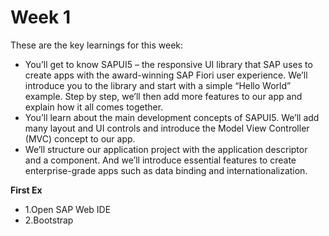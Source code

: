 #  Week 1

These are the key learnings for this week:

 - You’ll get to know SAPUI5 – the responsive UI library that SAP uses to create apps with the award-winning SAP Fiori user experience. We’ll introduce you to the library and start with a simple “Hello World” example. Step by step, we’ll then add more features to our app and explain how it all comes together.
 - You’ll learn about the main development concepts of SAPUI5. We’ll add many layout and UI controls and introduce the Model View Controller (MVC) concept to our app.
 - We’ll structure our application project with the application descriptor and a component. And we’ll introduce essential features to create enterprise-grade apps such as data binding and internationalization.

 **First Ex**
 - 1.Open SAP Web IDE
 - 2.Bootstrap